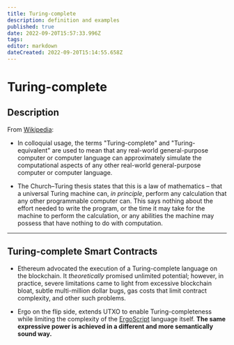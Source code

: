 ```yaml
---
title: Turing-complete
description: definition and examples
published: true
date: 2022-09-20T15:57:33.996Z
tags: 
editor: markdown
dateCreated: 2022-09-20T15:14:55.658Z
---
```


# Turing-complete
## Description

From [Wikipedia](https://en.wikipedia.org/wiki/Turing_completeness#):

- In colloquial usage, the terms "Turing-complete" and "Turing-equivalent" are used to mean that any real-world general-purpose computer or computer language can approximately simulate the computational aspects of any other real-world general-purpose computer or computer language.

- The Church–Turing thesis states that this is a law of mathematics – that a universal Turing machine can, *in principle*, perform any calculation that any other programmable computer can. This says nothing about the effort needed to write the program, or the time it may take for the machine to perform the calculation, or any abilities the machine may possess that have nothing to do with computation.
____
## Turing-complete Smart Contracts

- Ethereum advocated the execution of a Turing-complete language on the blockchain. It *theoretically* promised unlimited potential; however, in practice, severe limitations came to light from excessive blockchain bloat, subtle multi-million dollar bugs, gas costs that limit contract complexity, and other such problems. 

- Ergo on the flip side, extends UTXO to enable Turing-completeness while limiting the complexity of the [ErgoScript](https://ergonaut.space/en/Glossary/ErgoScript) language itself. **The same expressive power is achieved in a different and more semantically sound way.**
